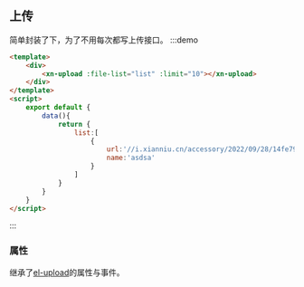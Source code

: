 ## 上传
简单封装了下，为了不用每次都写上传接口。
:::demo
```html
<template>
    <div>
        <xn-upload :file-list="list" :limit="10"></xn-upload>
    </div>
</template>
<script>
    export default {
        data(){
            return {
                list:[
                    {
                        url:'//i.xianniu.cn/accessory/2022/09/28/14fe799e59e5423eb40a2e3749f97e10.xlsx',
                        name:'asdsa'
                    }
                ]
            }
        }
    }
</script>
```
:::

### 属性

继承了[el-upload](https://element.eleme.cn/#/zh-CN/component/upload)的属性与事件。

